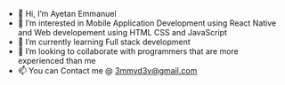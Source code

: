 - 👋 Hi, I’m Ayetan Emmanuel
- 👀 I’m interested in Mobile Application Development using React Native and Web developement using HTML CSS and JavaScript
- 🌱 I’m currently learning Full stack development
- 💞️ I’m looking to collaborate with programmers that are more experienced than me
- 📫 You can Contact me @ 3mmyd3v@gmail.com

<!---
3mmyd3v/3mmyd3v is a ✨ special ✨ repository because its `README.md` (this file) appears on your GitHub profile.
You can click the Preview link to take a look at your changes.
--->

